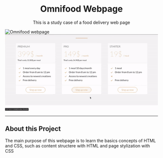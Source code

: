 <h1 align="center">
Omnifood Webpage
</h1>

<p align="center">This is a study case of a food delivery web page</p>


[//]: # 
  ![Omnifood webpage](Demo/1.gif)
  ![Omnifood webpage](Demo/2.gif)


<hr />

## About this Project
[//]: #
<p>The main purpose of this webpage is to learn the basics concepts of HTML and CSS, such as content structere with HTML and page stylization with CSS</p>

